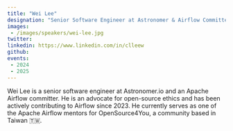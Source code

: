 ```yaml
---
title: "Wei Lee"
designation: "Senior Software Engineer at Astronomer & Airflow Committer"
images:
 - /images/speakers/wei-lee.jpg
twitter: 
linkedin: https://www.linkedin.com/in/clleew
github: 
events:
 - 2024
 - 2025
---
```


Wei Lee is a senior software engineer at Astronomer.io and an Apache Airflow committer. He is an advocate for open-source ethics and has been actively contributing to Airflow since 2023. He currently serves as one of the Apache Airflow mentors for OpenSource4You, a community based in Taiwan 🇹🇼.


